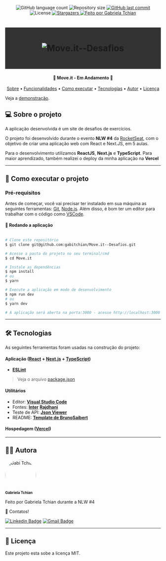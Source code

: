 <p align="center">
  <img alt="GitHub language count" src="https://img.shields.io/github/languages/count/gabitchian/Move.itMove.it--Desafios?color=%2304D361&style=for-the-badge">

  <img alt="Repository size" src="https://img.shields.io/github/repo-size/gabitchian/Move.itMove.it--Desafios?style=for-the-badge">

  <a href="https://github.com/gabitchian/Move.itMove.it--Desafios/commits/main">
    <img alt="GitHub last commit" src="https://img.shields.io/github/last-commit/gabitchian/Move.itMove.it--Desafios?style=for-the-badge">
  </a>

   <img alt="License" src="https://img.shields.io/badge/license-MIT-brightgreen?style=for-the-badge">
   <a href="https://github.com/gabitchian/Move.it--Desafios/stargazers">
    <img alt="Stargazers" src="https://img.shields.io/github/stars/gabitchian/Move.it--Desafios?style=for-the-badge">
  </a>

  <a href="https://github.com/gabitchian">
    <img alt="Feito por Gabriela Tchian" src="https://img.shields.io/badge/feito%20por-Gabi%20Tchian-%231b9?style=for-the-badge">
  </a>

</p>
<h1 align="center" style="padding: 50px; background: #333333;">
    <img alt="Move.it--Desafios" title="#Move.it--Desafios" src="https://raw.githubusercontent.com/gabitchian/Move.it--Desafios/main/public/logo-full.svg" />
</h1>

<h4 align="center">
	🏁  Move.it - Em Andamento 🏁
</h4>

<p align="center">
 <a href="#--sobre-o-projeto">Sobre</a> •
 <a href="#-%EF%B8%8F-funcionalidades">Funcionalidades</a> •
 <a href="#--como-executar-o-projeto">Como executar</a> •
 <a href="#--tecnologias">Tecnologias</a> •
 <a href="#--autor">Autor</a> •
 <a href="#--licença">Licença</a>
</p>

Veja a [demonstração](https://move-it-desafios-gabitchian.vercel.app/).

## [](https://github.com/gabitchian/Move.it--Desafios#--sobre-o-projeto) 💻 Sobre o projeto

A aplicação desenvolvida é um site de desafios de exercícios.

O projeto foi desenvolvido durante o evento **NLW #4** da [RocketSeat](https://rocketseat.com.br/), com o objetivo de criar uma aplicação web com React e Next.JS, em 5 aulas.

Para o desenvolvimento utilizamos **ReactJS**, **Next.js** e **TypeScript**. Para maior aprendizado, também realizei o deploy da minha aplicação na **Vercel**

---

## [](https://github.com/gabitchian/Move.it--Desafios#--como-executar-o-projeto) 🚀 Como executar o projeto

### Pré-requisitos

Antes de começar, você vai precisar ter instalado em sua máquina as seguintes ferramentas:
[Git](https://git-scm.com), [Node.js](https://nodejs.org/en/).
Além disso, é bom ter um editor para trabalhar com o código como [VSCode](https://code.visualstudio.com/).

#### 🧭 Rodando a aplicação

```bash

# Clone este repositório
$ git clone git@github.com:gabitchian/Move.it--Desafios.git

# Acesse a pasta do projeto no seu terminal/cmd
$ cd Move.it

# Instale as dependências
$ npm install
# ou
$ yarn

# Execute a aplicação em modo de desenvolvimento
$ npm run dev
# ou
$ yarn dev

# A aplicação será aberta na porta:3000 - acesse http://localhost:3000

```

---

## [](https://github.com/gabitchian/Move.it--Desafios#--tecnologias) 🛠 Tecnologias

As seguintes ferramentas foram usadas na construção do projeto:

#### **Aplicação** (**[React](https://reactjs.org/)** + **[Next.js](https://nextjs.org/)** + **[TypeScript](https://www.typescriptlang.org/)**)

- **[ESLint](https://eslint.org/)**

> Veja o arquivo [package.json](https://github.com/gabitchian/Move.it--Desafios/blob/main/package.json)

#### **Utilitários**

- Editor: **[Visual Studio Code](https://code.visualstudio.com/)**
- Fontes: **[Inter](https://fonts.google.com/specimen/Inter?query=inter)** **[Rajdhani](https://fonts.google.com/specimen/Rajdhani?query=Rajdhani)**
- Teste de API: **[Json Viewer](https://github.com/tulios/json-viewer)**
- README: **[Template de BrunoSaibert](https://github.com/BrunoSaibert/brunoquiz/blob/main/README.md)**

#### **Hospedagem** (**[Vercel](https://vercel.com/)**)

---

## [](https://github.com/gabitchian/Move.it--Desafios#--autor) 👩‍🚀 Autora

 <img style="border-radius: 50%;" src="https://avatars.githubusercontent.com/gabitchian" width="100px;" alt="Gabi Tchian"/>
 <br />
 <sub><b>Gabriela Tchian</b></sub></a>
 <br />

Feito por Gabriela Tchian durante a NLW #4

👋 Contatos!

[![Linkedin Badge](https://img.shields.io/badge/-LinkedIn-blue?style=for-the-badge&logo=Linkedin&logoColor=white&link=https://www.linkedin.com/in/gabrielatchian/)](https://www.linkedin.com/in/gabrielatchian/)
[![Gmail Badge](https://img.shields.io/badge/-Gmail-c14438?style=for-the-badge&logo=Gmail&logoColor=white&link=mailto:gftchian0609@gmail.com)](mailto:gftchian0609@gmail.com)

---

## [](https://github.com/gabitchian/Move.it--Desafios#--licença) 📝 Licença

Este projeto esta sobe a licença MIT.
